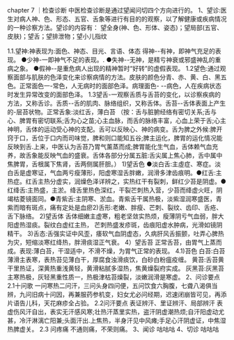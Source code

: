 chapter 7 ｜检查诊断
中医检查诊断是通过望闻问切四个方向进行的。
1、望诊:医生对病人神、色、形态、五官、舌象等进行有目的的观察，以了解健康或疾病情况的一种诊察方法。望诊的内容有：
望全身(神、色、形体、姿态)；望局部(五官、皮肤)；望舌；望排泄物；望小儿指纹

1.1.望神:神表现为:面色、神态、目光、言语、体态
得神--有神，即神气充足的表现。
●少神-一即神气不足的表现。.
●失神--无神，是精亏神衰或邪盛神乱的重病之象。
●假神--是重危病人出现的精神暂时“好转”的虚假表现。
1.2望色:通过观察面部与肌肤的色泽变化来诊察病情的方法。皮肤的颜色分青、赤、黄、白、黑五色。正常面色一-常色，人无病时的面部色泽。病理面色- --病色，人在疾病状态时发生异常改变的面部色泽。
1.3望舌-一观察舌质与舌苔的变化，以诊察疾病的方法，又称舌诊。舌质--舌的肌肉、脉络组织，又称舌体。舌苔--舌体表面上产生的-层苔状物。正常舌象:淡红舌，薄白苔
（按：舌与脏腑经络有密切关系;舌与心、脾胃有密切联系;舌为心之苗;心主血脉，而舌的脉络丰富，心血上荣于舌;心主神明，舌体的运动受心神的支配。舌可以反映心、神的病变。舌为脾之外候:脾开窍于口，舌位于口内而司味觉，脾和则口能知五谷;脾主运化，脾胃的运化情况能反映到舌.上来，中医认为舌苔乃胃气薰蒸而成;脾胃能化生气血，舌体赖气血充养，故舌象能反映气血的盛衰。舌体各部分分属五脏:舌尖属上焦心肺，舌中属中焦脾胃，舌根属下焦肾，舌两侧属肝胆。）
1)望舌色
●淡白舌:主虛症、寒症。淡白舌是虚寒证，气血两亏瘦薄形，阳虚寒湿舌胖嫩，润滑多津齿痕明。●红舌:主热症。红舌主热分虚实，润燥色泽详辨之，实热红干有裂刺，鲜红少苔是阴虚。●红绛舌:主热盛，主淤。绛舌里热色深红，干裂芒刺热入营，少苔而绛虚火旺，阴竭枯菱镜面同。●青紫舌:主阴寒、淤血。青紫舌干属热极，淡紫湿润寒盛医，青紫而暗有斑点，痛有定处是血瘀2)舌形:老嫩、胖瘦、芒刺、裂纹、齿印、舌疮、舌下脉络。
2)望舌体
舌体细嫩主虚寒，粗老坚敛实热烦，瘦薄阴亏气血弱，胖大阳虚热湿痰。裂纹白虚红主热，
芒刺热盛发疹斑，齿痕阳虚水肿病，光滑如镜阴精干。
3)舌态:舌强实证中风歪，痿软气血阴虚态，久病肝风舌振颤，吐弄心脾热为灾，短缩淡寒红绛热，胖滑痰湿正气衰。
4）望舌苔
正常舌苔，由胃气上蒸而成。表现:薄白苔，干湿适中，不滑不燥，为胃气正常的表现。
4.1)苔色
白苔:白苔薄滑主表寒，表热苔见薄白干，厚腐食浊滑痰饮，白砂白粉瘟疫缠。
黄苔:舌苔黄干里热证，深黄热重浅黄轻，黄滑粘腻多湿热，焦黄燥裂府实成。
灰黑苔:灰黑苔主寒热极，灰轻黑重性质一，热极津枯苔燥裂，淡嫩润滑是寒虚。
2、问诊要点
2.1十问歌
一问寒热二问汗，三问头身四问便，五问饮食六胸腹，七聋八渴俱当辨，九问旧病十问因，再兼服药参机变，妇女尤必问经期，迟速闭崩皆可见，再添片语告儿科，天花麻疹全占验。
2.2问汗要点
表证辨汗、里证辨汗、局部辨汗
表虚伤风汗自出，表实无汗感风寒;壮热汗蒸里实热，盗汗阴虚潮热烦;自汗阳虚动尤甚，冷汗淋漓亡阳兼;头面汗出.上焦热，半身汗见中风瘫;手足心汗阴虚证，中焦湿热脾虚关。
2.3 问疼痛
不通则痛，不荣则痛。
3、闻诊
咕咕咕
4、切诊
咕咕咕











